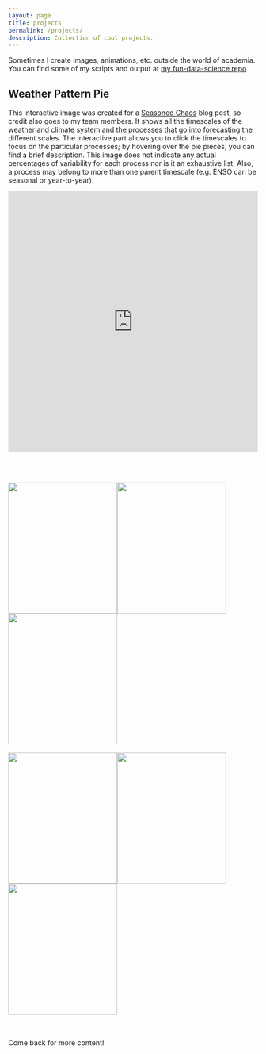 ```yaml
---
layout: page
title: projects
permalink: /projects/
description: Collection of cool projects.
---
```


Sometimes I create images, animations, etc. outside the world of academia. You can find some of my scripts and output at [my fun-data-science repo](https://github.com/kelseymalloy/fun-data-science.git)

## Weather Pattern Pie

This interactive image was created for a [Seasoned Chaos](https://seasonedchaos.github.io/) blog post, so credit also goes to my team members. It shows all the timescales of the weather and climate system and the processes that go into forecasting the different scales. The interactive part allows you to click the timescales to focus on the particular processes; by hovering over the pie pieces, you can find a brief description. This image does not indicate any actual percentages of variability for each process nor is it an exhaustive list. Also, a process may belong to more than one parent timescale (e.g. ENSO can be seasonal or year-to-year).

<iframe id="igraph" scrolling="no" style="border:none;" seamless="seamless" src="https://plotly.com/~kelseymalloy/1.embed" height="525" width="100%"></iframe>

<br/><br/>

<img src="{{ site.baseurl }}/assets/img/arrow_thermocline_sst.png" width="220" height="264" /><img src="{{ site.baseurl }}/assets/img/SSTs.png" width="220" height="264" /><img src="{{ site.baseurl }}/assets/img/arrow_sst_winds.png" width="220" height="264" />
<br><br> <img src="{{ site.baseurl }}/assets/img/Thermocline.png" width="220" height="264" /><img src="{{ site.baseurl }}/assets/img/arrow_winds_thermocline.png" width="220" height="264" /> <img src="{{ site.baseurl }}/assets/img/Winds.png" width="220" height="264" />

<br/><br/>
Come back for more content!

<div class="img_row">
    <img class="col three left" src="{{ site.baseurl }}/assets/img/scatter.jpg" alt="" title="Scattering rays"/>
</div>


